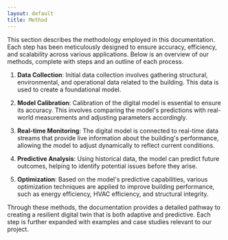 ```yaml
---
layout: default
title: Method
---
```


This section describes the methodology employed in this documentation. Each step has been meticulously designed to ensure accuracy, efficiency, and scalability across various applications. Below is an overview of our methods, complete with steps and an outline of each process.

1. **Data Collection**: Initial data collection involves gathering structural, environmental, and operational data related to the building. This data is used to create a foundational model.
   
2. **Model Calibration**: Calibration of the digital model is essential to ensure its accuracy. This involves comparing the model's predictions with real-world measurements and adjusting parameters accordingly.

3. **Real-time Monitoring**: The digital model is connected to real-time data streams that provide live information about the building's performance, allowing the model to adjust dynamically to reflect current conditions.

4. **Predictive Analysis**: Using historical data, the model can predict future outcomes, helping to identify potential issues before they arise.

5. **Optimization**: Based on the model's predictive capabilities, various optimization techniques are applied to improve building performance, such as energy efficiency, HVAC efficiency, and structural integrity.

Through these methods, the documentation provides a detailed pathway to creating a resilient digital twin that is both adaptive and predictive. Each step is further expanded with examples and case studies relevant to our project.
